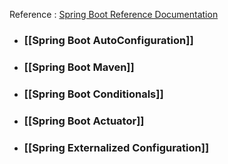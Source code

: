 Reference : [Spring Boot Reference Documentation](https://docs.spring.io/spring-boot/docs/current/reference/htmlsingle/)

- ### [[Spring Boot AutoConfiguration]]
- ### [[Spring Boot Maven]]
- ###  [[Spring Boot Conditionals]]
- ### [[Spring Boot Actuator]]
- ### [[Spring Externalized Configuration]]